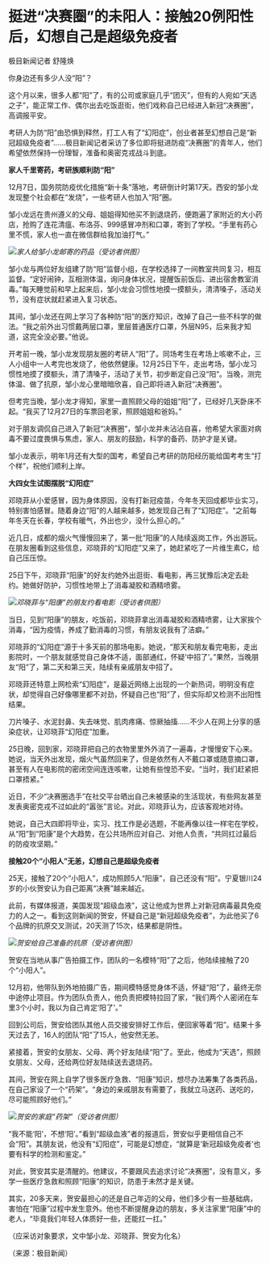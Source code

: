 # 挺进“决赛圈”的未阳人：接触20例阳性后，幻想自己是超级免疫者

极目新闻记者 舒隆焕

你身边还有多少人没“阳”？

这个月以来，很多人都“阳”了，有的公司或家庭几乎“团灭”，但有的人宛如“天选之子”，能正常工作、偶尔出去吃饭逛街，他们戏称自己已经进入新冠“决赛圈”，高调报平安。

考研人为防“阳”由恐惧到释然，打工人有了“幻阳症”，创业者甚至幻想自己是“新冠超级免疫者”……极目新闻记者采访了多位即将挺进防疫“决赛圈”的青年人，他们希望依然保持一份理智，准备和奥密克戎战斗到底。

**家人千里寄药，考研族顺利防“阳”**

12月7日，国务院防疫优化措施“新十条”落地，考研倒计时第17天。西安的邹小龙发现整个社会都在“发烧”，一些考研人也加入“阳”圈。

邹小龙远在贵州遵义的父母、姐姐得知他买不到退烧药，便跑遍了家附近的大小药店，抢购了连花清瘟、布洛芬、999感冒冲剂和口罩，寄到了学校。“手里有药心里不慌，家人也一直在微信群给我加油打气。”

![](https://inews.gtimg.com/om_bt/O_FkGETh4pkn7w3pmOfqIab8Wpi0ImCLgyTao1D0gIJTwAA/1000)_家人给邹小龙邮寄的药品（受访者供图）_

邹小龙与两位好友组建了防“阳”监督小组，在学校选择了一间教室共同复习，相互监督。“定好闹钟，互相测体温，询问身体状况，提醒饭前饭后、进出宿舍教室消毒。”每天睡觉前和早上起来后，邹小龙会习惯性地摸一摸额头，清清嗓子，活动关节，没有症状就赶紧进入复习状态。

其间，邹小龙还在网上学习了各种防“阳”的医疗知识，改掉了自己一些不科学的做法。“我之前外出习惯戴两层口罩，里层普通医疗口罩，外层N95，后来我才知道，这完全没必要。”他说。

开考前一晚，邹小龙发现朋友圈的考研人“阳”了。同场考生在考场上咳嗽不止，三人小组中一人考完也发烧了，他依然健康。12月25日下午，走出考场，邹小龙习惯性地摸了摸额头，清了清嗓子，活动了关节，初步断定自己没“阳”。当晚，测完体温、做了抗原，邹小龙心里暗暗欣喜，自己即将进入新冠“决赛圈”。

但考完当晚，邹小龙才得知，家里一直照顾父母的姐姐“阳”了，已经好几天卧床不起。“我买了12月27日的车票回老家，照顾姐姐和爸妈。”

对于朋友调侃自己进入了新冠“决赛圈”，邹小龙并未沾沾自喜，他希望大家面对病毒不要过度畏惧与焦虑，家人、朋友的鼓励，科学的备药、防护才是关键。

邹小龙表示，明年1月还有大型的国考，希望自己考研的防阳经历能给国考考生“打个样”，祝他们顺利上岸。

**大四女生试图摆脱“幻阳症”**

邓晓菲从小爱感冒，因为身体原因，没有打新冠疫苗，今年冬天回成都毕业实习，特别害怕感冒。随着身边“阳”的人越来越多，她发现自己有了“幻阳症”。“之前每年冬天在长春，学校有暖气，外出也少，没什么担心的。”

近几日，成都的烟火气慢慢回来了，第一批“阳康”的人陆续返岗工作，外出游玩。在朋友圈看到这些信息，邓晓菲的“幻阳症”又来了，她赶紧吃了一片维生素C，给自己压压惊。

25日下午，邓晓菲“阳康”的好友约她外出逛街、看电影，再三犹豫后决定去赴约。她做好防护，习惯性地带上了消毒凝胶和酒精喷雾。

![](https://inews.gtimg.com/om_bt/OTAU6o0o1S5wSFVtEvQORNbWSmEf416_GgeJ7AUqdToY4AA/1000)_邓晓菲与“阳康”的朋友约看电影（受访者供图）_

当日，见到“阳康”的朋友，吃饭前，邓晓菲拿出消毒凝胶和酒精喷雾，让大家挨个消毒，“因为疫情，养成了勤消毒的习惯，有朋友说我有了洁癖。”

邓晓菲的“幻阳症”源于十多天前的那场电影。她说，“那天和朋友看完电影，走出影院时，一个朋友就感觉自己身体不适，面部通红，怀疑‘中招了’。”果然，当晚朋友“阳”了，第二天和第三天，陆续有亲戚朋友中招了。

邓晓菲还特意上网检索“幻阳症”，是最近网络上出现的一个新热词，明明没有症状，却觉得自己好像哪里都不对劲，怀疑自己也“阳”了，但实际却又检测不出阳性结果。

刀片嗓子、水泥封鼻、失去味觉、肌肉疼痛、惊厥抽搐……不少人在网上分享的感染症状，让邓晓菲“幻阳症”加重。

25日晚，回到家，邓晓菲把自己的衣物里里外外消了一遍毒，才慢慢安下心来。她说，当天外出发现，烟火气虽然回来了，但是依然有人不戴口罩或随意摘口罩，甚至有人在电影院的密闭空间连连咳嗽，让她有些惶恐不安。“当时，我们赶紧把口罩捂紧。”

近日，不少“决赛圈选手”在社交平台晒出自己未被感染的生活现状，有些网友甚至发表奥密克戎不过如此的“嚣张”言论。对此，邓晓菲认为，应该客观地对待。

她说，自己大四即将毕业，实习、找工作是必选题，不能再像以往一样宅在学校，从“阳”到“阳康”是个大趋势，在公共场所应对自己、对他人负责，“共同扛过最后的防疫攻坚期。”

**接触20个“小阳人”无恙，幻想自己是超级免疫者**

25天，接触了20个“小阳人”，成功照顾5人“阳康”，自己还没有“阳”。宁夏银川24岁的小伙贺安认为自己距离“决赛”越来越近。

此前，有媒体报道，美国发现“超级血液”，这让他成为世界上对新冠病毒最具免疫力的人之一。看到这则新闻的贺安，怀疑自己是“新冠超级免疫者”，为此他买了6个品牌的抗原交叉测试，20天测了15次，结果都是阴性。

![](https://inews.gtimg.com/om_bt/OQvmvTHzxLXEk5PhE6WCfZvGW85YQOR9XjiiA_RMu_-dgAA/1000)_贺安给自己准备的抗原（受访者供图）_

贺安在当地从事广告拍摄工作，团队的一名模特“阳”了之后，他陆续接触了20个“小阳人”。

12月初，他带队到外地拍摄广告，期间模特感觉身体不适，怀疑“阳”了，最终无奈中途停止项目。作为团队负责人，他负责把模特拉回了家，“我们两个人密闭在车里3个小时，我以为自己肯定‘阳了’。”

回到公司后，贺安给团队其他人员交接安排好工作后，便回家等着“阳”。结果十多天过去了，16人的团队“阳”了15人，他安然无恙。

紧接着，贺安的女朋友、父母、两个好友陆续“阳”了。至此，他成为“天选”，照顾女朋友、父母，还给两位好友陆续送去退烧药。

其间，贺安在网上自学了很多医疗急救、“阳康”知识，想尽办法筹集了各类药品，在自己家设了一个“药架”。“身边的亲戚朋友有需要了，我就立马送药、送吃的，尽可能照顾好他们。”

![](https://inews.gtimg.com/om_bt/OM6upHqhHU2URAJ-EmXa5WEbfOI6dOGF-h3ky2Co_pHqAAA/1000)_贺安的家庭“药架”（受访者供图）_

“我不能‘阳’，不想‘阳’。”看到“超级血液”者的报道后，贺安似乎更相信自己不会“阳”。其朋友说，他没有“幻阳症”，可能是幻想症，“就算是‘新冠超级免疫者’也要有科学的检测和鉴定。”

对此，贺安其实是清醒的。他建议，不要跟风去追求讨论“决赛圈”，没有意义，多学一些医疗急救和照顾“阳康”的知识，防患于未然才是关键。

其实，20多天来，贺安最担心的还是自己年迈的父母，他们多少有一些基础病，害怕在“阳康”过程中发生意外。他也不断提醒身边的朋友，多关注家里“阳康”中的老人，“毕竟我们年轻人体质好一些，还能扛一扛。”

（应采访对象要求，文中邹小龙、邓晓菲、贺安为化名）

（来源：极目新闻）


